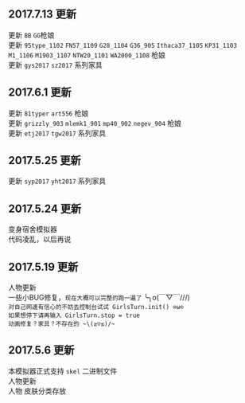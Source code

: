 ## 2017.7.13 更新

更新 `BB` `GG`枪娘<br/>
更新 `95type_1102` `FN57_1109` `G28_1104` `G36_905` `Ithaca37_1105` `KP31_1103` `M1_1106` `M1903_1107` `NTW20_1101` `WA2000_1108` 枪娘<br/>
更新 `gys2017` `sz2017` 系列家具<br/>

## 2017.6.1 更新

更新 `81typer` `art556` 枪娘<br/>
更新 `grizzly_903` `mlemk1_901` `mp40_902` `negev_904` 枪娘<br/>
更新 `etj2017` `tgw2017` 系列家具<br/>

## 2017.5.25 更新

更新 `syp2017` `yht2017` 系列家具<br/>

## 2017.5.24 更新

变身宿舍模拟器<br/>
代码凌乱，以后再说<br/>

## 2017.5.19 更新
人物更新<br/>
一些小BUG修复，`现在大概可以完整的跑一遍了` ╰╮o(￣▽￣///) <br/>
`对自己网速有信心的不妨去控制台试试 GirlsTurn.init() ⊙ω⊙ `<br/>
`如果想停下请再输入 GirlsTurn.stop = true `<br/>
`动画修复？家具？不存在的 ~\(≥▽≤)/~`<br/>

## 2017.5.6 更新
本模拟器正式支持 `skel` 二进制文件<br/>
人物更新<br/>
人物 皮肤分类存放<br/>
